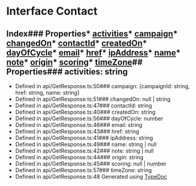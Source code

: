 # Interface Contact
## Index### Properties* [activities](_api_getresponse_.contact.md#activities)* [campaign](_api_getresponse_.contact.md#campaign)* [changedOn](_api_getresponse_.contact.md#changedon)* [contactId](_api_getresponse_.contact.md#contactid)* [createdOn](_api_getresponse_.contact.md#createdon)* [dayOfCycle](_api_getresponse_.contact.md#dayofcycle)* [email](_api_getresponse_.contact.md#email)* [href](_api_getresponse_.contact.md#href-1)* [ipAddress](_api_getresponse_.contact.md#ipaddress)* [name](_api_getresponse_.contact.md#name-1)* [note](_api_getresponse_.contact.md#note)* [origin](_api_getresponse_.contact.md#origin)* [scoring](_api_getresponse_.contact.md#scoring)* [timeZone](_api_getresponse_.contact.md#timezone)## Properties### activities: string
* Defined in api/GetResponse.ts:50### campaign: \{campaignId: string, href: string, name: string\}
* Defined in api/GetResponse.ts:51### changedOn: null | string
* Defined in api/GetResponse.ts:47### contactId: string
* Defined in api/GetResponse.ts:40### createdOn: string
* Defined in api/GetResponse.ts:56### dayOfCycle: number
* Defined in api/GetResponse.ts:46### email: string
* Defined in api/GetResponse.ts:43### href: string
* Defined in api/GetResponse.ts:41### ipAddress: string
* Defined in api/GetResponse.ts:49### name: string | null
* Defined in api/GetResponse.ts:42### note: string | null
* Defined in api/GetResponse.ts:44### origin: string
* Defined in api/GetResponse.ts:45### scoring: null | number
* Defined in api/GetResponse.ts:57### timeZone: string
* Defined in api/GetResponse.ts:48
Generated using [TypeDoc](http://typedoc.io)